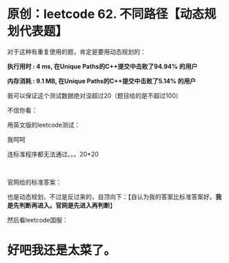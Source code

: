 # 原创：leetcode 62. 不同路径【动态规划代表题】

对于这种有重复使用的题，肯定是要用动态规划的：

**执行用时 : 4 ms, 在Unique Paths的C++提交中击败了94.94% 的用户**

**内存消耗 : 9.1 MB, 在Unique Paths的C++提交中击败了5.14% 的用户**

我可以保证这个测试数据绝对没超过20（题目给的是不超过100）

不信你看：

用英文版的leetcode测试：

我呵呵

连标准程序都无法通过。。。20*20

 

官网给的标准答案：

也是动态规划，不过是反过来的，自顶向下：【自认为我的答案比标准答案好。**我是先判断再进入。官网是先进入再判断**】

> 
然后看leetcode国服：


# 好吧我还是太菜了。

